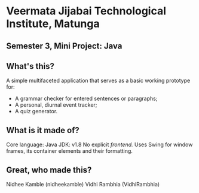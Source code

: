 # Veermata Jijabai Technological Institute, Matunga
## Semester 3, Mini Project: Java


What's this?
------------

A simple multifaceted application that serves as a basic working prototype for:

* A grammar checker for entered sentences or paragraphs;
* A personal, diurnal event tracker;
* A quiz generator.

What is it made of?
--------------------

Core language: Java
JDK: v1.8
No explicit *frontend.* Uses Swing for window frames, its container elements and their formatting.

Great, who made this?
---------------------

Nidhee Kamble (nidheekamble)
Vidhi Rambhia (VidhiRambhia)


